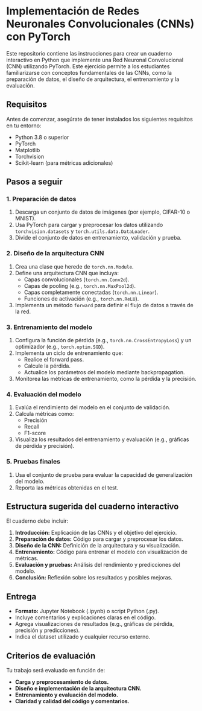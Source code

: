 # **Implementación de Redes Neuronales Convolucionales (CNNs) con PyTorch**

Este repositorio contiene las instrucciones para crear un cuaderno interactivo en Python que implemente una Red Neuronal Convolucional (CNN) utilizando PyTorch. Este ejercicio permite a los estudiantes familiarizarse con conceptos fundamentales de las CNNs, como la preparación de datos, el diseño de arquitectura, el entrenamiento y la evaluación.

## **Requisitos**

Antes de comenzar, asegúrate de tener instalados los siguientes requisitos en tu entorno:

- Python 3.8 o superior
- PyTorch
- Matplotlib
- Torchvision
- Scikit-learn (para métricas adicionales)

## **Pasos a seguir**

### **1. Preparación de datos**
1. Descarga un conjunto de datos de imágenes (por ejemplo, CIFAR-10 o MNIST).
2. Usa PyTorch para cargar y preprocesar los datos utilizando `torchvision.datasets` y `torch.utils.data.DataLoader`.
3. Divide el conjunto de datos en entrenamiento, validación y prueba.

### **2. Diseño de la arquitectura CNN**
1. Crea una clase que herede de `torch.nn.Module`.
2. Define una arquitectura CNN que incluya:
   - Capas convolucionales (`torch.nn.Conv2d`).
   - Capas de pooling (e.g., `torch.nn.MaxPool2d`).
   - Capas completamente conectadas (`torch.nn.Linear`).
   - Funciones de activación (e.g., `torch.nn.ReLU`).
3. Implementa un método `forward` para definir el flujo de datos a través de la red.

### **3. Entrenamiento del modelo**
1. Configura la función de pérdida (e.g., `torch.nn.CrossEntropyLoss`) y un optimizador (e.g., `torch.optim.SGD`).
2. Implementa un ciclo de entrenamiento que:
   - Realice el forward pass.
   - Calcule la pérdida.
   - Actualice los parámetros del modelo mediante backpropagation.
3. Monitorea las métricas de entrenamiento, como la pérdida y la precisión.

### **4. Evaluación del modelo**
1. Evalúa el rendimiento del modelo en el conjunto de validación.
2. Calcula métricas como:
   - Precisión
   - Recall
   - F1-score
3. Visualiza los resultados del entrenamiento y evaluación (e.g., gráficas de pérdida y precisión).

### **5. Pruebas finales**
1. Usa el conjunto de prueba para evaluar la capacidad de generalización del modelo.
2. Reporta las métricas obtenidas en el test.

## **Estructura sugerida del cuaderno interactivo**
El cuaderno debe incluir:
1. **Introducción:** Explicación de las CNNs y el objetivo del ejercicio.
2. **Preparación de datos:** Código para cargar y preprocesar los datos.
3. **Diseño de la CNN:** Definición de la arquitectura y su visualización.
4. **Entrenamiento:** Código para entrenar el modelo con visualización de métricas.
5. **Evaluación y pruebas:** Análisis del rendimiento y predicciones del modelo.
6. **Conclusión:** Reflexión sobre los resultados y posibles mejoras.

## **Entrega**
- **Formato:** Jupyter Notebook (.ipynb) o script Python (.py).
- Incluye comentarios y explicaciones claras en el código.
- Agrega visualizaciones de resultados (e.g., gráficas de pérdida, precisión y predicciones).
- Indica el dataset utilizado y cualquier recurso externo.

## **Criterios de evaluación**
Tu trabajo será evaluado en función de:
- **Carga y preprocesamiento de datos.**
- **Diseño e implementación de la arquitectura CNN.**
- **Entrenamiento y evaluación del modelo.**
- **Claridad y calidad del código y comentarios.**
